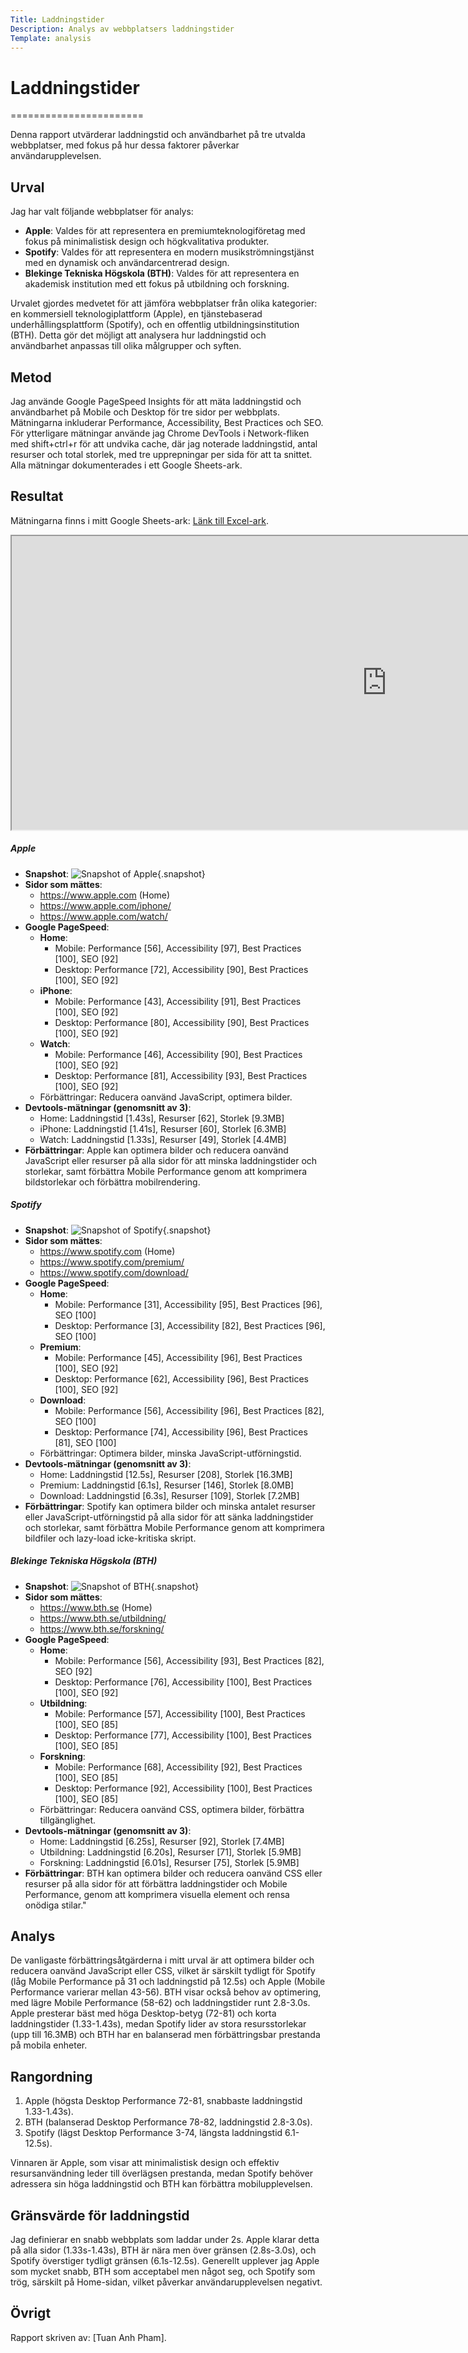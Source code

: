 ```yaml
---
Title: Laddningstider
Description: Analys av webbplatsers laddningstider
Template: analysis
---
```


# Laddningstider

=======================

Denna rapport utvärderar laddningstid och användbarhet på tre utvalda webbplatser, med fokus på hur dessa faktorer påverkar användarupplevelsen.

## Urval

Jag har valt följande webbplatser för analys:

- **Apple**[](https://www.apple.com): Valdes för att representera en premiumteknologiföretag med fokus på minimalistisk design och högkvalitativa produkter.
- **Spotify**[](https://www.spotify.com): Valdes för att representera en modern musikströmningstjänst med en dynamisk och användarcentrerad design.
- **Blekinge Tekniska Högskola (BTH)**[](https://www.bth.se): Valdes för att representera en akademisk institution med ett fokus på utbildning och forskning.

Urvalet gjordes medvetet för att jämföra webbplatser från olika kategorier: en kommersiell teknologiplattform (Apple), en tjänstebaserad underhållingsplattform (Spotify), och en offentlig utbildningsinstitution (BTH). Detta gör det möjligt att analysera hur laddningstid och användbarhet anpassas till olika målgrupper och syften.

## Metod

Jag använde Google PageSpeed Insights[](https://pagespeed.web.dev/) för att mäta laddningstid och användbarhet på Mobile och Desktop för tre sidor per webbplats. Mätningarna inkluderar Performance, Accessibility, Best Practices och SEO. För ytterligare mätningar använde jag Chrome DevTools i Network-fliken med shift+ctrl+r för att undvika cache, där jag noterade laddningstid, antal resurser och total storlek, med tre upprepningar per sida för att ta snittet. Alla mätningar dokumenterades i ett Google Sheets-ark.

## Resultat

Mätningarna finns i mitt Google Sheets-ark: [Länk till Excel-ark](https://docs.google.com/spreadsheets/d/e/2PACX-1vTsC2Nmq3hJ8VUV4VeHPcLOZ-CoY1xoKmwGD7ZN7plmu-7-AsO5YSVecsqvRv-En9Mkf-9a0dHz96Ju/pubhtml).

<iframe src="https://docs.google.com/spreadsheets/d/e/2PACX-1vTsC2Nmq3hJ8VUV4VeHPcLOZ-CoY1xoKmwGD7ZN7plmu-7-AsO5YSVecsqvRv-En9Mkf-9a0dHz96Ju/pubhtml?widget=true&amp;headers=false" width="1200" height="470" class="load-data"></iframe>

##### Apple[](https://www.apple.com)

- **Snapshot**: ![Snapshot of Apple](%assets_url%/img/apple-logo.jpg){.snapshot}
- **Sidor som mättes**:
  - https://www.apple.com (Home)
  - https://www.apple.com/iphone/
  - https://www.apple.com/watch/
- **Google PageSpeed**:
  - **Home[](https://www.apple.com)**:
    - Mobile: Performance [56], Accessibility [97], Best Practices [100], SEO [92]
    - Desktop: Performance [72], Accessibility [90], Best Practices [100], SEO [92]
  - **iPhone[](https://www.apple.com/iphone/)**:
    - Mobile: Performance [43], Accessibility [91], Best Practices [100], SEO [92]
    - Desktop: Performance [80], Accessibility [90], Best Practices [100], SEO [92]
  - **Watch[](https://www.apple.com/watch/)**:
    - Mobile: Performance [46], Accessibility [90], Best Practices [100], SEO [92]
    - Desktop: Performance [81], Accessibility [93], Best Practices [100], SEO [92]
  - Förbättringar: Reducera oanvänd JavaScript, optimera bilder.
- **Devtools-mätningar (genomsnitt av 3)**:
  - Home: Laddningstid [1.43s], Resurser [62], Storlek [9.3MB]
  - iPhone: Laddningstid [1.41s], Resurser [60], Storlek [6.3MB]
  - Watch: Laddningstid [1.33s], Resurser [49], Storlek [4.4MB]
- **Förbättringar**: Apple kan optimera bilder och reducera oanvänd JavaScript eller resurser på alla sidor för att minska laddningstider och storlekar, samt förbättra Mobile Performance genom att komprimera bildstorlekar och förbättra mobilrendering.

##### Spotify[](https://www.spotify.com)

- **Snapshot**: ![Snapshot of Spotify](%assets_url%/img/spotify-logo.png){.snapshot}
- **Sidor som mättes**:
  - https://www.spotify.com (Home)
  - https://www.spotify.com/premium/
  - https://www.spotify.com/download/
- **Google PageSpeed**:
  - **Home[](https://www.spotify.com)**:
    - Mobile: Performance [31], Accessibility [95], Best Practices [96], SEO [100]
    - Desktop: Performance [3], Accessibility [82], Best Practices [96], SEO [100]
  - **Premium[](https://www.spotify.com/premium/)**:
    - Mobile: Performance [45], Accessibility [96], Best Practices [100], SEO [92]
    - Desktop: Performance [62], Accessibility [96], Best Practices [100], SEO [92]
  - **Download[](https://www.spotify.com/download/)**:
    - Mobile: Performance [56], Accessibility [96], Best Practices [82], SEO [100]
    - Desktop: Performance [74], Accessibility [96], Best Practices [81], SEO [100]
  - Förbättringar: Optimera bilder, minska JavaScript-utförningstid.
- **Devtools-mätningar (genomsnitt av 3)**:
  - Home: Laddningstid [12.5s], Resurser [208], Storlek [16.3MB]
  - Premium: Laddningstid [6.1s], Resurser [146], Storlek [8.0MB]
  - Download: Laddningstid [6.3s], Resurser [109], Storlek [7.2MB]
- **Förbättringar**: Spotify kan optimera bilder och minska antalet resurser eller JavaScript-utförningstid på alla sidor för att sänka laddningstider och storlekar, samt förbättra Mobile Performance genom att komprimera bildfiler och lazy-load icke-kritiska skript.

##### Blekinge Tekniska Högskola (BTH)[](https://www.bth.se)

- **Snapshot**: ![Snapshot of BTH](%assets_url%/img/bth-logo.png){.snapshot}
- **Sidor som mättes**:
  - https://www.bth.se (Home)
  - https://www.bth.se/utbildning/
  - https://www.bth.se/forskning/
- **Google PageSpeed**:
  - **Home[](https://www.bth.se)**:
    - Mobile: Performance [56], Accessibility [93], Best Practices [82], SEO [92]
    - Desktop: Performance [76], Accessibility [100], Best Practices [100], SEO [92]
  - **Utbildning[](https://www.bth.se/utbildning/)**:
    - Mobile: Performance [57], Accessibility [100], Best Practices [100], SEO [85]
    - Desktop: Performance [77], Accessibility [100], Best Practices [100], SEO [85]
  - **Forskning[](https://www.bth.se/forskning/)**:
    - Mobile: Performance [68], Accessibility [92], Best Practices [100], SEO [85]
    - Desktop: Performance [92], Accessibility [100], Best Practices [100], SEO [85]
  - Förbättringar: Reducera oanvänd CSS, optimera bilder, förbättra tillgänglighet.
- **Devtools-mätningar (genomsnitt av 3)**:
  - Home: Laddningstid [6.25s], Resurser [92], Storlek [7.4MB]
  - Utbildning: Laddningstid [6.20s], Resurser [71], Storlek [5.9MB]
  - Forskning: Laddningstid [6.01s], Resurser [75], Storlek [5.9MB]
- **Förbättringar**: BTH kan optimera bilder och reducera oanvänd CSS eller resurser på alla sidor för att förbättra laddningstider och Mobile Performance, genom att komprimera visuella element och rensa onödiga stilar."

## Analys

De vanligaste förbättringsåtgärderna i mitt urval är att optimera bilder och reducera oanvänd JavaScript eller CSS, vilket är särskilt tydligt för Spotify (låg Mobile Performance på 31 och laddningstid på 12.5s) och Apple (Mobile Performance varierar mellan 43-56). BTH visar också behov av optimering, med lägre Mobile Performance (58-62) och laddningstider runt 2.8-3.0s. Apple presterar bäst med höga Desktop-betyg (72-81) och korta laddningstider (1.33-1.43s), medan Spotify lider av stora resursstorlekar (upp till 16.3MB) och BTH har en balanserad men förbättringsbar prestanda på mobila enheter.

## Rangordning

1. Apple (högsta Desktop Performance 72-81, snabbaste laddningstid 1.33-1.43s).
2. BTH (balanserad Desktop Performance 78-82, laddningstid 2.8-3.0s).
3. Spotify (lägst Desktop Performance 3-74, längsta laddningstid 6.1-12.5s).

Vinnaren är Apple, som visar att minimalistisk design och effektiv resursanvändning leder till överlägsen prestanda, medan Spotify behöver adressera sin höga laddningstid och BTH kan förbättra mobilupplevelsen.

## Gränsvärde för laddningstid

Jag definierar en snabb webbplats som laddar under 2s. Apple klarar detta på alla sidor (1.33s-1.43s), BTH är nära men över gränsen (2.8s-3.0s), och Spotify överstiger tydligt gränsen (6.1s-12.5s). Generellt upplever jag Apple som mycket snabb, BTH som acceptabel men något seg, och Spotify som trög, särskilt på Home-sidan, vilket påverkar användarupplevelsen negativt.

## Övrigt

Rapport skriven av: [Tuan Anh Pham].
